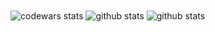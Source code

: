 <img align="center" alt="codewars stats" src="https://www.codewars.com/users/azarath1/badges/small" />
<img align="center" alt="github stats" src="https://github-readme-stats.vercel.app/api?username=azarath1&count_private=true&show_icons=true&theme=midnight-purple" />
<img align="center" alt="github stats" src="https://github-readme-stats.vercel.app/api/top-langs/?username=azarath1&theme=midnight-purple" />

